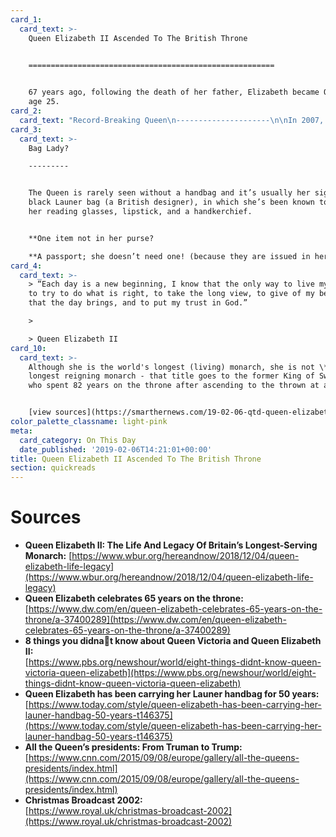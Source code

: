 ```yaml
---
card_1:
  card_text: >-
    Queen Elizabeth II Ascended To The British Throne  
      

    =======================================================


    67 years ago, following the death of her father, Elizabeth became Queen at
    age 25.
card_2:
  card_text: "Record-Breaking Queen\n---------------------\n\nIn 2007, at 81, she became the **oldest British monarch**, beating a record set by Queen Victoria (her paternal great-great-grandmother).\n\nIn 2015, at 88, she became the **world’s oldest monarch.**\_Months later, she passed Queen Victoria again, & became **Britain’s longest-reigning monarch.**"
card_3:
  card_text: >-
    Bag Lady?

    ---------


    The Queen is rarely seen without a handbag and it’s usually her signature
    black Launer bag (a British designer), in which she’s been known to carry
    her reading glasses, lipstick, and a handkerchief.


    **One item not in her purse?  

    **A passport; she doesn’t need one! (because they are issued in her name).
card_4:
  card_text: >-
    > “Each day is a new beginning, I know that the only way to live my life is
    to try to do what is right, to take the long view, to give of my best in all
    that the day brings, and to put my trust in God.”

    > 

    > Queen Elizabeth II
card_10:
  card_text: >-
    Although she is the world's longest (living) monarch, she is not \*yet\* the
    longest reigning monarch - that title goes to the former King of Swaziland,
    who spent 82 years on the throne after ascending to the thrown at age 1.


    [view sources](https://smarthernews.com/19-02-06-qtd-queen-elizabeth/)
color_palette_classname: light-pink
meta:
  card_category: On This Day
  date_published: '2019-02-06T14:21:01+00:00'
title: Queen Elizabeth II Ascended To The British Throne
section: quickreads
---
```

Sources
=======

*   **Queen Elizabeth II: The Life And Legacy Of Britain’s Longest-Serving Monarch:** [https://www.wbur.org/hereandnow/2018/12/04/queen-elizabeth-life-legacy](https://www.wbur.org/hereandnow/2018/12/04/queen-elizabeth-life-legacy)
*   **Queen Elizabeth celebrates 65 years on the throne:**  
    [https://www.dw.com/en/queen-elizabeth-celebrates-65-years-on-the-throne/a-37400289](https://www.dw.com/en/queen-elizabeth-celebrates-65-years-on-the-throne/a-37400289)
*   **8 things you didnat know about Queen Victoria and Queen Elizabeth II:**  
    [https://www.pbs.org/newshour/world/eight-things-didnt-know-queen-victoria-queen-elizabeth](https://www.pbs.org/newshour/world/eight-things-didnt-know-queen-victoria-queen-elizabeth)
*   **Queen Elizabeth has been carrying her Launer handbag for 50 years:**  
    [https://www.today.com/style/queen-elizabeth-has-been-carrying-her-launer-handbag-50-years-t146375](https://www.today.com/style/queen-elizabeth-has-been-carrying-her-launer-handbag-50-years-t146375)
*   **All the Queen’s presidents: From Truman to Trump:** [https://www.cnn.com/2015/09/08/europe/gallery/all-the-queens-presidents/index.html](https://www.cnn.com/2015/09/08/europe/gallery/all-the-queens-presidents/index.html)
*   **Christmas Broadcast 2002:**  
    [https://www.royal.uk/christmas-broadcast-2002](https://www.royal.uk/christmas-broadcast-2002)